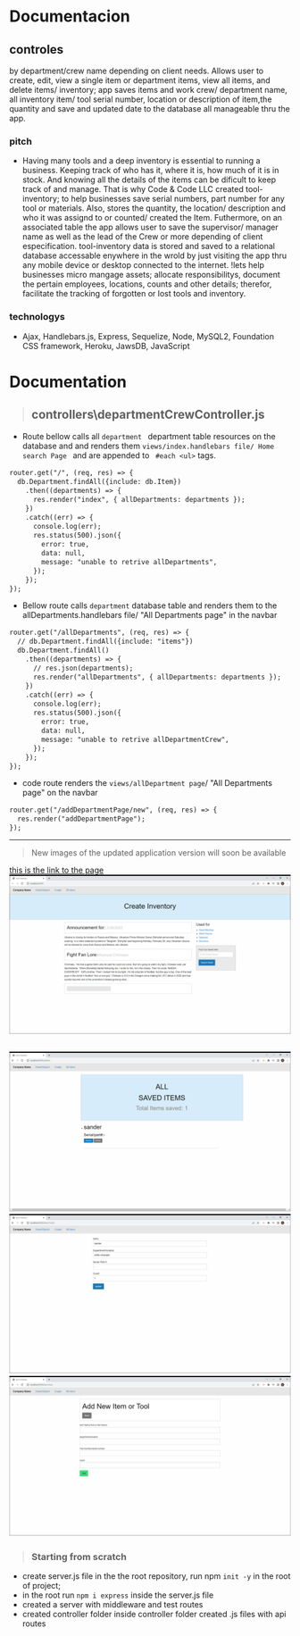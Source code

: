 # Documentacion

## controles 



 by department/crew name depending on client needs. Allows user to create, edit, view a single item or department items, view all items, and delete items/ inventory; app saves items and work crew/ department name, all inventory item/ tool serial number, location or description of item,the quantity and save and updated date to the database all manageable thru the app.

### pitch 
- Having many tools and a deep inventory is essential to running a business. Keeping track of who has it, where it is, how much of it is in stock. And knowing all the details of the items can be dificult to keep track of and manage. That is why Code & Code LLC created tool-inventory; to help businesses save serial numbers, part number for any tool or materials. Also, stores the quantity, the location/ description and who it was assignd to or counted/ created the Item. Futhermore, on an associated table the app allows user to save the supervisor/ manager name as well as the lead of the Crew or more depending of client especification. tool-inventory data is stored and saved to a relational database  accessable enywhere in the wrold by just visiting the app thru any mobile device or desktop connected to the internet. !lets help businesses micro mangage assets; allocate responsibilitys, document the pertain employees, locations, counts and other details; therefor, facilitate the tracking of forgotten or lost tools and inventory.



### technologys
- Ajax, Handlebars.js, Express, Sequelize, Node, MySQL2, Foundation CSS framework, Heroku, JawsDB, JavaScript


# Documentation
> ## controllers\departmentCrewController.js 

- Route bellow calls all `department ` department table resources on the database and and renders them `views/index.handlebars file/ Home search Page `  and are appended to ` #each <ul>` tags.
```
router.get("/", (req, res) => {
  db.Department.findAll({include: db.Item})
    .then((departments) => {
      res.render("index", { allDepartments: departments });
    })
    .catch((err) => {
      console.log(err);
      res.status(500).json({
        error: true,
        data: null,
        message: "unable to retrive allDepartments",
      });
    });
});
```
- Bellow route calls `department`  database table and renders them to the allDepartments.handlebars file/ "All Departments page" in the navbar
```
router.get("/allDepartments", (req, res) => {
  // db.Department.findAll({include: "items"})
  db.Department.findAll()
    .then((departments) => {
      // res.json(departments);
      res.render("allDepartments", { allDepartments: departments });
    })
    .catch((err) => {
      console.log(err);
      res.status(500).json({
        error: true,
        data: null,
        message: "unable to retrive allDepartmentCrew",
      });
    });
});

```
- code route renders the `views/allDepartment page`/ "All Departments page" on the navbar
```
router.get("/addDepartmentPage/new", (req, res) => {
  res.render("addDepartmentPage");
});

```






---
> New images of the updated application version will soon be available

[this is the link to the page](https://tool-inventory.herokuapp.com/)
![screenshot](./public/assets/images/home1.png)

![screenshot](./public/assets/images/all.png)
![screenshot](./public/assets/images/edit.png)
![screenshot](./public/assets/images/add.png)
---
> ### Starting from scratch
- create server.js file in the the root repository, run npm ` init -y ` in the root of project; 
- in the root run ` npm i express ` inside the server.js file
- created a server with middleware and test routes
- created controller folder inside controller folder created .js files with api routes

